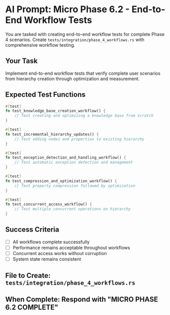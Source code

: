 # AI Prompt: Micro Phase 6.2 - End-to-End Workflow Tests

You are tasked with creating end-to-end workflow tests for complete Phase 4 scenarios. Create `tests/integration/phase_4_workflows.rs` with comprehensive workflow testing.

## Your Task
Implement end-to-end workflow tests that verify complete user scenarios from hierarchy creation through optimization and measurement.

## Expected Test Functions
```rust
#[test]
fn test_knowledge_base_creation_workflow() {
    // Test creating and optimizing a knowledge base from scratch
}

#[test]
fn test_incremental_hierarchy_updates() {
    // Test adding nodes and properties to existing hierarchy
}

#[test]
fn test_exception_detection_and_handling_workflow() {
    // Test automatic exception detection and management
}

#[test]
fn test_compression_and_optimization_workflow() {
    // Test property compression followed by optimization
}

#[test]
fn test_concurrent_access_workflow() {
    // Test multiple concurrent operations on hierarchy
}
```

## Success Criteria
- [ ] All workflows complete successfully
- [ ] Performance remains acceptable throughout workflows
- [ ] Concurrent access works without corruption
- [ ] System state remains consistent

## File to Create: `tests/integration/phase_4_workflows.rs`
## When Complete: Respond with "MICRO PHASE 6.2 COMPLETE"